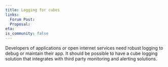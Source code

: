 ```yaml
---
title: Logging for cubes
links:
  Forum Post:
  Proposal:
eta:
is_community: false
---
```


Developers of applications or open internet services need robust logging to debug or maintain their app. It should be possible to have a cube logging solution that integrates with third party monitoring and alerting solutions.
